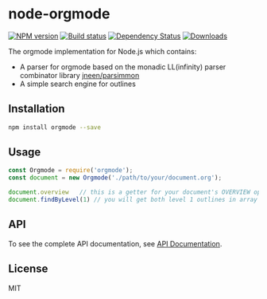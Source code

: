 # node-orgmode

[![NPM version][npm-image]][npm-url]
[![Build status][travis-image]][travis-url]
[![Dependency Status][david-image]][david-url]
[![Downloads][downloads-image]][downloads-url]

The orgmode implementation for Node.js which contains:

- A parser for orgmode based on the monadic LL(infinity) parser combinator library [jneen/parsimmon](https://github.com/jneen/parsimmon)
- A simple search engine for outlines

## Installation

```sh
npm install orgmode --save
```

## Usage

```js
const Orgmode = require('orgmode');
const document = new Orgmode('./path/to/your/document.org');

document.overview   // this is a getter for your document's OVERVIEW option
document.findByLevel(1) // you will get both level 1 outlines in array
```

## API

To see the complete API documentation, see [API Documentation](weflex.github.io/node-orgmode).

## License

MIT

[npm-image]: https://img.shields.io/npm/v/orgmode.svg?style=flat-square
[npm-url]: https://npmjs.org/package/orgmode
[travis-image]: https://img.shields.io/travis/weflex/node-orgmode.svg?style=flat-square
[travis-url]: https://travis-ci.org/weflex/node-orgmode
[david-image]: http://img.shields.io/david/weflex/node-orgmode.svg?style=flat-square
[david-url]: https://david-dm.org/weflex/node-orgmode
[downloads-image]: http://img.shields.io/npm/dm/orgmode.svg?style=flat-square
[downloads-url]: https://npmjs.org/package/orgmode